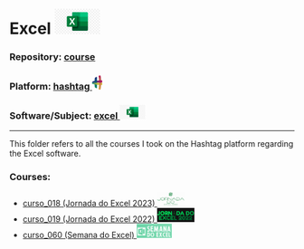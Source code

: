 # Excel   <img src="https://github.com/PedroHeeger/main/blob/main/0-aux/logos/software/microsoft_excel.png" alt="excel" width="auto" height="45">

### Repository: [course](../../)
### Platform: <a href="../">hashtag   <img src="https://github.com/PedroHeeger/main/blob/main/0-aux/logos/plataforma/hashtag.png" alt="hashtag" width="auto" height="25"></a>
### Software/Subject: <a href="./">excel   <img src="https://github.com/PedroHeeger/main/blob/main/0-aux/logos/software/microsoft_excel.png" alt="excel" width="auto" height="25"></a>

---

This folder refers to all the courses I took on the Hashtag platform regarding the Excel software.

### Courses:
- <a href="./curso_018">curso_018 (Jornada do Excel 2023)   <img src="./curso_018/0-aux/logo_course.jpg" alt="curso_018" width="auto" height="25"></a>
- <a href="./curso_019">curso_019 (Jornada do Excel 2022)   <img src="./curso_019/0-aux/logo_course.jpg" alt="curso_019" width="auto" height="25"></a>
- <a href="./curso_060">curso_060 (Semana do Excel)   <img src="./curso_060/0-aux/logo_course.png" alt="curso_060" width="auto" height="25"></a>